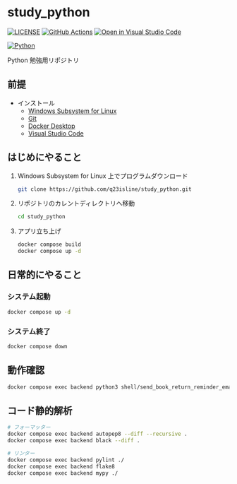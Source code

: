 # study_python

[![LICENSE](https://img.shields.io/badge/license-MIT-green.svg)](./LICENSE)
[![GitHub Actions](https://github.com/q23isline/study_python/actions/workflows/ci.yml/badge.svg)](https://github.com/q23isline/study_python/actions/workflows/ci.yml)
[![Open in Visual Studio Code](https://img.shields.io/static/v1?logo=visualstudiocode&label=&message=Open%20in%20Visual%20Studio%20Code&labelColor=555555&color=007acc&logoColor=007acc)](https://github.dev/q23isline/study_python)

[![Python](https://img.shields.io/static/v1?logo=python&label=Python&message=v3&labelColor=555555&color=#3776AB&logoColor=#3776AB)](https://www.python.org/)

Python 勉強用リポジトリ

## 前提

- インストール
  - [Windows Subsystem for Linux](https://learn.microsoft.com/ja-jp/windows/wsl/)
  - [Git](https://git-scm.com/)
  - [Docker Desktop](https://www.docker.com/ja-jp/products/docker-desktop/)
  - [Visual Studio Code](https://code.visualstudio.com/)

## はじめにやること

1. Windows Subsystem for Linux 上でプログラムダウンロード

    ```bash
    git clone https://github.com/q23isline/study_python.git
    ```

2. リポジトリのカレントディレクトリへ移動

    ```bash
    cd study_python
    ```

3. アプリ立ち上げ

    ```bash
    docker compose build
    docker compose up -d
    ```

## 日常的にやること

### システム起動

```bash
docker compose up -d
```

### システム終了

```bash
docker compose down
```

## 動作確認

```bash
docker compose exec backend python3 shell/send_book_return_reminder_email_shell.py
```

## コード静的解析

```bash
# フォーマッター
docker compose exec backend autopep8 --diff --recursive .
docker compose exec backend black --diff .

# リンター
docker compose exec backend pylint ./
docker compose exec backend flake8
docker compose exec backend mypy ./
```

